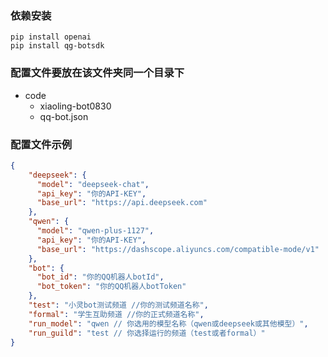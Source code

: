 ### 依赖安装

```shell bash
pip install openai
pip install qg-botsdk
```

### 配置文件要放在该文件夹同一个目录下

- code
  - xiaoling-bot0830
  - qq-bot.json


### 配置文件示例
```json
{
    "deepseek": {
      "model": "deepseek-chat",
      "api_key": "你的API-KEY",
      "base_url": "https://api.deepseek.com"
    },
    "qwen": {
      "model": "qwen-plus-1127",
      "api_key": "你的API-KEY",
      "base_url": "https://dashscope.aliyuncs.com/compatible-mode/v1"
    },
    "bot": {
      "bot_id": "你的QQ机器人botId",
      "bot_token": "你的QQ机器人botToken"
    },
    "test": "小灵bot测试频道 //你的测试频道名称",
    "formal": "学生互助频道 //你的正式频道名称",    
    "run_model": "qwen // 你选用的模型名称（qwen或deepseek或其他模型）",
    "run_guild": "test // 你选择运行的频道（test或者formal）"
}
```
